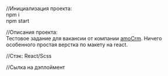 //Инициализация проекта:  
npm i  
npm start  

//Описания проекта:  
Тестовое задание для вакансии от компании [amoCrm](https://hh.ru/employer/999442?hhtmFrom=vacancy). Ничего особенного простая верстка по макету на react. 

//Стэк: React/Scss

//Сылка на дэплоймент  
